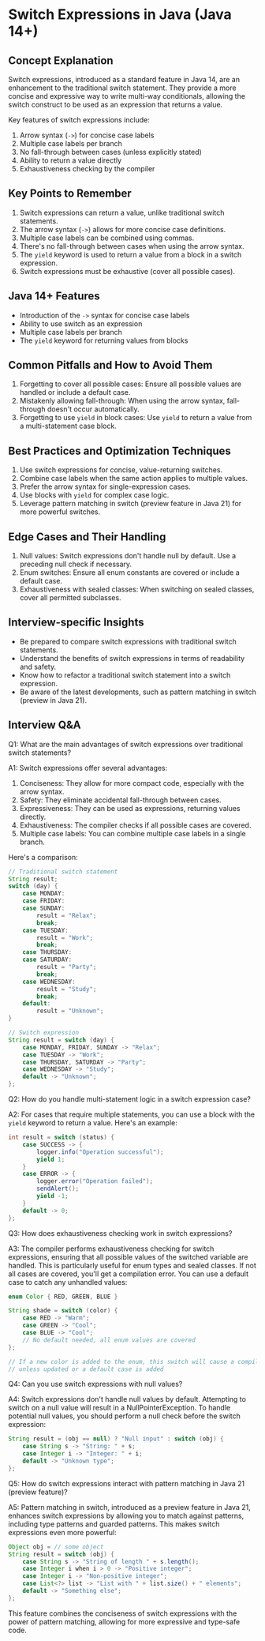 # Switch Expressions in Java (Java 14+)

## Concept Explanation

Switch expressions, introduced as a standard feature in Java 14, are an enhancement to the traditional switch statement. They provide a more concise and expressive way to write multi-way conditionals, allowing the switch construct to be used as an expression that returns a value.

Key features of switch expressions include:
1. Arrow syntax (`->`) for concise case labels
2. Multiple case labels per branch
3. No fall-through between cases (unless explicitly stated)
4. Ability to return a value directly
5. Exhaustiveness checking by the compiler

## Key Points to Remember

1. Switch expressions can return a value, unlike traditional switch statements.
2. The arrow syntax (`->`) allows for more concise case definitions.
3. Multiple case labels can be combined using commas.
4. There's no fall-through between cases when using the arrow syntax.
5. The `yield` keyword is used to return a value from a block in a switch expression.
6. Switch expressions must be exhaustive (cover all possible cases).

## Java 14+ Features

- Introduction of the `->` syntax for concise case labels
- Ability to use switch as an expression
- Multiple case labels per branch
- The `yield` keyword for returning values from blocks

## Common Pitfalls and How to Avoid Them

1. Forgetting to cover all possible cases: Ensure all possible values are handled or include a default case.
2. Mistakenly allowing fall-through: When using the arrow syntax, fall-through doesn't occur automatically.
3. Forgetting to use `yield` in block cases: Use `yield` to return a value from a multi-statement case block.

## Best Practices and Optimization Techniques

1. Use switch expressions for concise, value-returning switches.
2. Combine case labels when the same action applies to multiple values.
3. Prefer the arrow syntax for single-expression cases.
4. Use blocks with `yield` for complex case logic.
5. Leverage pattern matching in switch (preview feature in Java 21) for more powerful switches.

## Edge Cases and Their Handling

1. Null values: Switch expressions don't handle null by default. Use a preceding null check if necessary.
2. Enum switches: Ensure all enum constants are covered or include a default case.
3. Exhaustiveness with sealed classes: When switching on sealed classes, cover all permitted subclasses.

## Interview-specific Insights

- Be prepared to compare switch expressions with traditional switch statements.
- Understand the benefits of switch expressions in terms of readability and safety.
- Know how to refactor a traditional switch statement into a switch expression.
- Be aware of the latest developments, such as pattern matching in switch (preview in Java 21).

## Interview Q&A

Q1: What are the main advantages of switch expressions over traditional switch statements?

A1: Switch expressions offer several advantages:
1. Conciseness: They allow for more compact code, especially with the arrow syntax.
2. Safety: They eliminate accidental fall-through between cases.
3. Expressiveness: They can be used as expressions, returning values directly.
4. Exhaustiveness: The compiler checks if all possible cases are covered.
5. Multiple case labels: You can combine multiple case labels in a single branch.

Here's a comparison:

```java
// Traditional switch statement
String result;
switch (day) {
    case MONDAY:
    case FRIDAY:
    case SUNDAY:
        result = "Relax";
        break;
    case TUESDAY:
        result = "Work";
        break;
    case THURSDAY:
    case SATURDAY:
        result = "Party";
        break;
    case WEDNESDAY:
        result = "Study";
        break;
    default:
        result = "Unknown";
}

// Switch expression
String result = switch (day) {
    case MONDAY, FRIDAY, SUNDAY -> "Relax";
    case TUESDAY -> "Work";
    case THURSDAY, SATURDAY -> "Party";
    case WEDNESDAY -> "Study";
    default -> "Unknown";
};
```

Q2: How do you handle multi-statement logic in a switch expression case?

A2: For cases that require multiple statements, you can use a block with the `yield` keyword to return a value. Here's an example:

```java
int result = switch (status) {
    case SUCCESS -> {
        logger.info("Operation successful");
        yield 1;
    }
    case ERROR -> {
        logger.error("Operation failed");
        sendAlert();
        yield -1;
    }
    default -> 0;
};
```

Q3: How does exhaustiveness checking work in switch expressions?

A3: The compiler performs exhaustiveness checking for switch expressions, ensuring that all possible values of the switched variable are handled. This is particularly useful for enum types and sealed classes. If not all cases are covered, you'll get a compilation error. You can use a default case to catch any unhandled values:

```java
enum Color { RED, GREEN, BLUE }

String shade = switch (color) {
    case RED -> "Warm";
    case GREEN -> "Cool";
    case BLUE -> "Cool";
    // No default needed, all enum values are covered
};

// If a new color is added to the enum, this switch will cause a compilation error
// unless updated or a default case is added
```

Q4: Can you use switch expressions with null values?

A4: Switch expressions don't handle null values by default. Attempting to switch on a null value will result in a NullPointerException. To handle potential null values, you should perform a null check before the switch expression:

```java
String result = (obj == null) ? "Null input" : switch (obj) {
    case String s -> "String: " + s;
    case Integer i -> "Integer: " + i;
    default -> "Unknown type";
};
```

Q5: How do switch expressions interact with pattern matching in Java 21 (preview feature)?

A5: Pattern matching in switch, introduced as a preview feature in Java 21, enhances switch expressions by allowing you to match against patterns, including type patterns and guarded patterns. This makes switch expressions even more powerful:

```java
Object obj = // some object
String result = switch (obj) {
    case String s -> "String of length " + s.length();
    case Integer i when i > 0 -> "Positive integer";
    case Integer i -> "Non-positive integer";
    case List<?> list -> "List with " + list.size() + " elements";
    default -> "Something else";
};
```

This feature combines the conciseness of switch expressions with the power of pattern matching, allowing for more expressive and type-safe code.